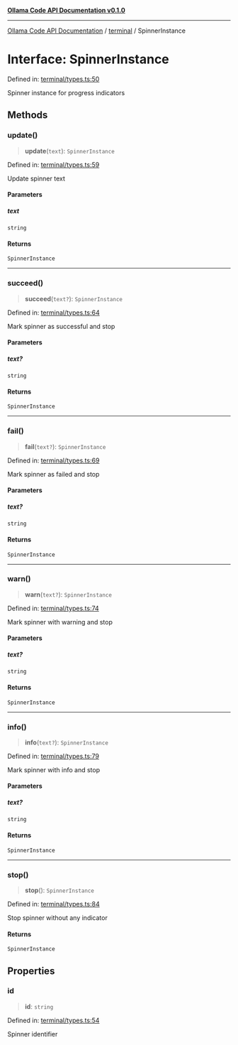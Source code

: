 [**Ollama Code API Documentation v0.1.0**](../../README.md)

***

[Ollama Code API Documentation](../../modules.md) / [terminal](../README.md) / SpinnerInstance

# Interface: SpinnerInstance

Defined in: [terminal/types.ts:50](https://github.com/erichchampion/ollama-code/blob/d3714fddada0e31a207f4ac11b8476937193173b/ollama-code/src/terminal/types.ts#L50)

Spinner instance for progress indicators

## Methods

### update()

> **update**(`text`): `SpinnerInstance`

Defined in: [terminal/types.ts:59](https://github.com/erichchampion/ollama-code/blob/d3714fddada0e31a207f4ac11b8476937193173b/ollama-code/src/terminal/types.ts#L59)

Update spinner text

#### Parameters

##### text

`string`

#### Returns

`SpinnerInstance`

***

### succeed()

> **succeed**(`text?`): `SpinnerInstance`

Defined in: [terminal/types.ts:64](https://github.com/erichchampion/ollama-code/blob/d3714fddada0e31a207f4ac11b8476937193173b/ollama-code/src/terminal/types.ts#L64)

Mark spinner as successful and stop

#### Parameters

##### text?

`string`

#### Returns

`SpinnerInstance`

***

### fail()

> **fail**(`text?`): `SpinnerInstance`

Defined in: [terminal/types.ts:69](https://github.com/erichchampion/ollama-code/blob/d3714fddada0e31a207f4ac11b8476937193173b/ollama-code/src/terminal/types.ts#L69)

Mark spinner as failed and stop

#### Parameters

##### text?

`string`

#### Returns

`SpinnerInstance`

***

### warn()

> **warn**(`text?`): `SpinnerInstance`

Defined in: [terminal/types.ts:74](https://github.com/erichchampion/ollama-code/blob/d3714fddada0e31a207f4ac11b8476937193173b/ollama-code/src/terminal/types.ts#L74)

Mark spinner with warning and stop

#### Parameters

##### text?

`string`

#### Returns

`SpinnerInstance`

***

### info()

> **info**(`text?`): `SpinnerInstance`

Defined in: [terminal/types.ts:79](https://github.com/erichchampion/ollama-code/blob/d3714fddada0e31a207f4ac11b8476937193173b/ollama-code/src/terminal/types.ts#L79)

Mark spinner with info and stop

#### Parameters

##### text?

`string`

#### Returns

`SpinnerInstance`

***

### stop()

> **stop**(): `SpinnerInstance`

Defined in: [terminal/types.ts:84](https://github.com/erichchampion/ollama-code/blob/d3714fddada0e31a207f4ac11b8476937193173b/ollama-code/src/terminal/types.ts#L84)

Stop spinner without any indicator

#### Returns

`SpinnerInstance`

## Properties

### id

> **id**: `string`

Defined in: [terminal/types.ts:54](https://github.com/erichchampion/ollama-code/blob/d3714fddada0e31a207f4ac11b8476937193173b/ollama-code/src/terminal/types.ts#L54)

Spinner identifier
